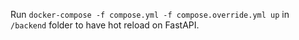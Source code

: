 Run `docker-compose -f compose.yml -f compose.override.yml up` in `/backend` folder to have hot reload on FastAPI.

